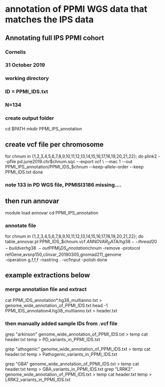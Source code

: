 # annotation of PPMI WGS data that matches the IPS data

## Annotating full IPS PPMI cohort
### Cornelis
### 31 October 2019
### working directory
### ID = PPMI_IDS.txt
### N=134
### create output folder

cd $PATH
mkdir PPMI_IPS_annotation

## create vcf file per chromosome
for chnum in {1,2,3,4,5,6,7,8,9,10,11,12,13,14,15,16,17,18,19,20,21,22};
do
	plink2 --pfile pd.june2019.chr$chnum.sqc --export vcf \
	--mac 1 --out PPMI_IPS_annotation/PPMI_IDS_$chnum --keep-allele-order --keep PPMI_IDS.txt
done

### note 133 in PD WGS file, PPMISI3186 missing....

## then run annovar
module load annovar
cd PPMI_IPS_annotation

### annotate file
for chnum in {1,2,3,4,5,6,7,8,9,10,11,12,13,14,15,16,17,18,19,20,21,22};
do
table_annovar.pl PPMI_IDS_$chnum.vcf $ANNOVAR_DATA/hg38 --thread 20 -buildver hg38 \
-out PPMI_IDS_annotation$chnum -remove -protocol refGene,avsnp150,clinvar_20190305,gnomad211_genome \
-operation g,f,f,f -nastring . -vcfinput -polish
done

## example extractions below
### merge annotation file and extract 
cat PPMI_IDS_annotation*.hg38_multianno.txt > genome_wide_annotation_of_PPMI_IDS.txt
head -1 PPMI_IDS_annotation4.hg38_multianno.txt > header.txt
### then manually added sample IDs from .vcf file

grep "arkinson" genome_wide_annotation_of_PPMI_IDS.txt > temp
cat header.txt temp > PD_variants_in_PPMI_IDS.txt

grep "athogenic" genome_wide_annotation_of_PPMI_IDS.txt > temp
cat header.txt temp > Pathogenic_variants_in_PPMI_IDS.txt

grep "GBA" genome_wide_annotation_of_PPMI_IDS.txt > temp
cat header.txt temp > GBA_variants_in_PPMI_IDS.txt
grep "LRRK2" genome_wide_annotation_of_PPMI_IDS.txt > temp
cat header.txt temp > LRRK2_variants_in_PPMI_IDS.txt

